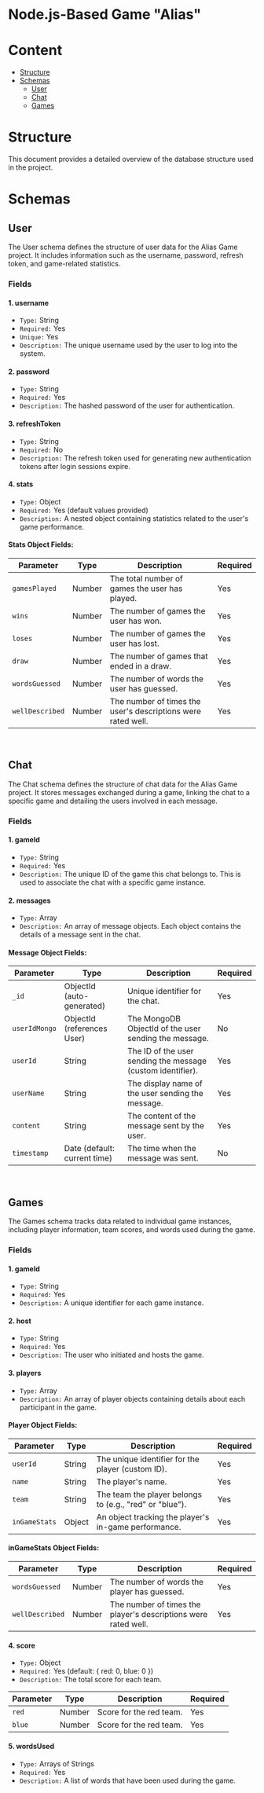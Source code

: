 # Node.js-Based Game "Alias"

# Content


  - [Structure](#structure)
  - [Schemas](#schemas)
    -  [User](#user)
    -  [Chat](#chat)
    -  [Games](#games)

# Structure

This document provides a detailed overview of the database structure used in the project.

# Schemas

## User
The User schema defines the structure of user data for the Alias Game project. It includes information such as the username, password, refresh token, and game-related statistics.

### Fields

#### 1. username
- `Type:` String
- `Required:` Yes
- `Unique:` Yes
- `Description:` The unique username used by the user to log into the system.

#### 2. password
- `Type:` String
- `Required:` Yes
- `Description:` The hashed password of the user for authentication.

#### 3. refreshToken
- `Type:` String
- `Required:` No
- `Description:` The refresh token used for generating new authentication tokens after login sessions expire.

#### 4. stats
- `Type:` Object
- `Required:` Yes (default values provided)
- `Description:` A nested object containing statistics related to the user's game performance.

#### Stats Object Fields:

| Parameter | Type | Description | Required |
| --- | --- | --- | --- |
| `gamesPlayed` | Number | The total number of games the user has played. | Yes |
| `wins` | Number | The number of games the user has won. | Yes |
| `loses` | Number | The number of games the user has lost. | Yes |
| `draw` | Number | The number of games that ended in a draw. | Yes |
| `wordsGuessed	` | Number | The number of words the user has guessed. | Yes |
| `wellDescribed` | Number | The number of times the user's descriptions were rated well. | Yes |

<br>

## Chat
The Chat schema defines the structure of chat data for the Alias Game project. It stores messages exchanged during a game, linking the chat to a specific game and detailing the users involved in each message.

### Fields

#### 1. gameId
- `Type:` String
- `Required:` Yes
- `Description:` The unique ID of the game this chat belongs to. This is used to associate the chat with a specific game instance.

#### 2. messages
- `Type:` Array
- `Description:` An array of message objects. Each object contains the details of a message sent in the chat.
#### Message Object Fields:

| Parameter | Type | Description | Required |
| --- | --- | --- | --- |
| `_id` | ObjectId (auto-generated) | Unique identifier for the chat. | Yes |
| `userIdMongo` | ObjectId (references User) | The MongoDB ObjectId of the user sending the message. | No |
| `userId` | String | The ID of the user sending the message (custom identifier). | Yes |
| `userName` | String | The display name of the user sending the message. | Yes |
| `content` | String | The content of the message sent by the user. | Yes |
| `timestamp` | Date (default: current time) | The time when the message was sent. | No |


<br>

## Games
The Games schema tracks data related to individual game instances, including player information, team scores, and words used during the game.

### Fields

#### 1. gameId
- `Type:` String
- `Required:` Yes
- `Description:` A unique identifier for each game instance.

#### 2. host
- `Type:` String
- `Required:` Yes
- `Description:` The user who initiated and hosts the game.

#### 3. players
- `Type:` Array
- `Description:` An array of player objects containing details about each participant in the game.

#### Player Object Fields:

| Parameter | Type | Description | Required |
| --- | --- | --- | --- |
| `userId` | String | The unique identifier for the player (custom ID). | Yes |
| `name` | String | The player's name. | Yes |
| `team` | String | The team the player belongs to (e.g., "red" or "blue"). | Yes |
| `inGameStats` | Object | An object tracking the player's in-game performance. | Yes |

#### inGameStats Object Fields:

| Parameter | Type | Description | Required |
| --- | --- | --- | --- |
| `wordsGuessed` | Number | The number of words the player has guessed. | Yes |
| `wellDescribed` | Number | The number of times the player's descriptions were rated well. | Yes |

#### 4. score
- `Type:` Object
- `Required:` Yes (default: { red: 0, blue: 0 })
- `Description:` The total score for each team.

| Parameter | Type | Description | Required |
| --- | --- | --- | --- |
| `red` | Number | Score for the red team. | Yes |
| `blue` | Number | Score for the red team. | Yes |

#### 5. wordsUsed
- `Type:` Arrays of Strings
- `Required:` Yes
- `Description:` A list of words that have been used during the game.

<br>

